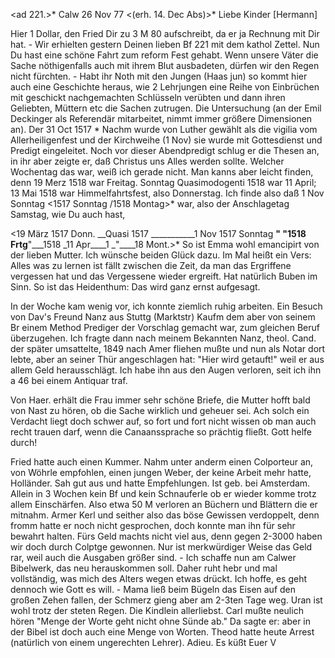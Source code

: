 <ad 221.>* Calw 26 Nov 77
 <(erh. 14. Dec Abs)>*
Liebe Kinder [Hermann]

Hier 1 Dollar, den Fried Dir zu 3 M 80 aufschreibt, da er ja Rechnung mit Dir hat. - Wir erhielten gestern Deinen lieben Bf 221 mit dem kathol Zettel. Nun Du hast eine schöne Fahrt zum reform Fest gehabt. Wenn unsere Väter die Sache nöthigenfalls auch mit ihrem Blut ausbadeten, dürfen wir den Regen nicht fürchten. - Habt ihr Noth mit den Jungen (Haas jun) so kommt hier auch eine Geschichte heraus, wie 2 Lehrjungen eine Reihe von Einbrüchen mit geschickt nachgemachten Schlüsseln verübten und dann ihren Geliebten, Müttern etc die Sachen zutrugen. Die Untersuchung (an der Emil Deckinger als Referendär mitarbeitet, nimmt immer größere Dimensionen an). Der 31 Oct 1517 <Samstag>* Nachm wurde von Luther gewählt als die vigilia vom Allerheiligenfest und der Kirchweihe (1 Nov) sie wurde mit Gottesdienst und Predigt eingeleitet. Noch vor dieser Abendpredigt schlug er die Thesen an, in ihr aber zeigte er, daß Christus uns Alles werden sollte. Welcher Wochentag das war, weiß ich gerade nicht. Man kanns aber leicht finden, denn 19 Merz 1518 war Freitag. Sonntag Quasimodogenti 1518 war 11 April; 13 Mai 1518 war Himmelfahrtsfest, also Donnerstag. Ich finde also daß 1 Nov Sonntag <1517 Sonntag /1518 Montag>* war, also der Anschlagetag Samstag, wie Du auch hast,

<19 März 1517 Donn. __Quasi 1517 ___________1 Nov 1517 Sonntag __" __"__1518 Frtg______"___1518 _11 Apr____1 _"____18 Mont.>* 
So ist Emma wohl emancipirt von der lieben Mutter. Ich wünsche beiden Glück dazu. Im Mal heißt ein Vers: Alles was zu lernen ist fällt zwischen die Zeit, da man das Ergriffene vergessen hat und das Vergessene wieder ergreift. Hat natürlich Buben im Sinn. So ist das Heidenthum: Das wird ganz ernst aufgesagt.

In der Woche kam wenig vor, ich konnte ziemlich ruhig arbeiten. Ein Besuch von Dav's Freund Nanz aus Stuttg (Marktstr) Kaufm dem aber von seinem Br einem Method Prediger der Vorschlag gemacht war, zum gleichen Beruf überzugehen. Ich fragte dann nach meinem Bekannten Nanz, theol. Cand. der später umsattelte, 1849 nach Amer fliehen mußte und nun als Notar dort lebte, aber an seiner Thür angeschlagen hat: "Hier wird getauft!" weil er aus allem Geld herausschlägt. Ich habe ihn aus den Augen verloren, seit ich ihn a 46 bei einem Antiquar traf.

Von Haer. erhält die Frau immer sehr schöne Briefe, die Mutter hofft bald von Nast zu hören, ob die Sache wirklich und geheuer sei. Ach solch ein Verdacht liegt doch schwer auf, so fort und fort nicht wissen ob man auch recht trauen darf, wenn die Canaanssprache so prächtig fließt. Gott helfe durch!

Fried hatte auch einen Kummer. Nahm unter anderm einen Colporteur an, von Wöhrle empfohlen, einen jungen Weber, der keine Arbeit mehr hatte, Holländer. Sah gut aus und hatte Empfehlungen. Ist geb. bei Amsterdam. Allein in 3 Wochen kein Bf und kein Schnauferle ob er wieder komme trotz allem Einschärfen. Also etwa 50 M verloren an Büchern und Blättern die er mitnahm. Armer Kerl und seither also das böse Gewissen verdoppelt, denn fromm hatte er noch nicht gesprochen, doch konnte man ihn für sehr bewahrt halten. Fürs Geld machts nicht viel aus, denn gegen 2-3000 haben wir doch durch Colptge gewonnen. Nur ist merkwürdiger Weise das Geld rar, weil auch die Ausgaben größer sind. - Ich schaffe nun am Calwer Bibelwerk, das neu herauskommen soll. Daher ruht hebr und mal vollständig, was mich des Alters wegen etwas drückt. Ich hoffe, es geht dennoch wie Gott es will. - Mama ließ beim Bügeln das Eisen auf den großen Zehen fallen, der Schmerz gieng aber am 2-3ten Tage weg. Uran ist wohl trotz der steten Regen. Die Kindlein allerliebst. Carl mußte neulich hören "Menge der Worte geht nicht ohne Sünde ab." Da sagte er: aber in der Bibel ist doch auch eine Menge von Worten. Theod hatte heute Arrest (natürlich von einem ungerechten Lehrer).  Adieu. Es küßt Euer V
